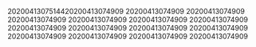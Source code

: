 2020041307514420200413074909
20200413074909
20200413074909
20200413074909
20200413074909
20200413074909
20200413074909
20200413074909
20200413074909
20200413074909
20200413074909
20200413074909
20200413074909
20200413074909
20200413074909
